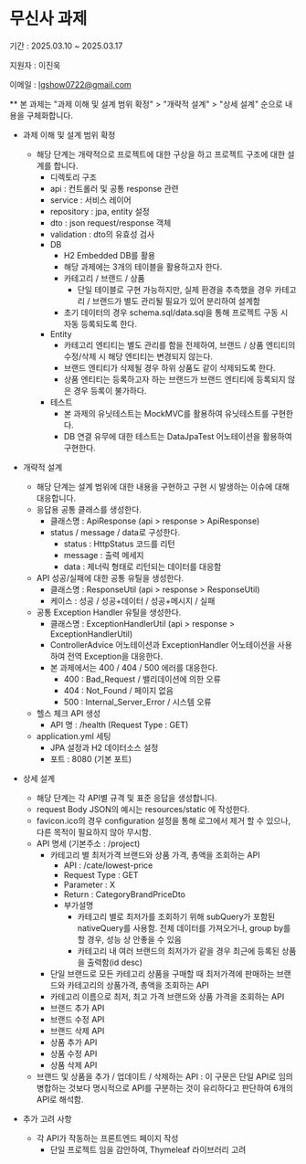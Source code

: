 # 무신사 과제
기간 : 2025.03.10 ~ 2025.03.17

지원자 : 이진욱

이메일 : lgshow0722@gmail.com

** 본 과제는 "과제 이해 및 설계 범위 확정" > "개략적 설계" > "상세 설계" 순으로 내용을 구체화합니다.

* 과제 이해 및 설계 범위 확정
  * 해당 단계는 개략적으로 프로젝트에 대한 구상을 하고 프로젝트 구조에 대한 설계를 합니다.
    *  디렉토리 구조
      * api : 컨트롤러 및 공통 response 관련
      * service : 서비스 레이어
      * repository : jpa, entity 설정
      * dto : json request/response 객체
      * validation : dto의 유효성 검사
    * DB
      * H2 Embedded DB를 활용
      * 해당 과제에는 3개의 테이블을 활용하고자 한다.
      * 카테고리 / 브랜드 / 상품
        * 단일 테이블로 구현 가능하지만, 실제 환경을 추측했을 경우 카테고리 / 브랜드가 별도 관리될 필요가 있어 분리하여 설계함
      * 초기 데이터의 경우 schema.sql/data.sql을 통해 프로젝트 구동 시 자동 등록되도록 한다.
    * Entity
      * 카테고리 엔티티는 별도 관리를 함을 전제하여, 브랜드 / 상품 엔티티의 수정/삭제 시 해당 엔티티는 변경되지 않는다.
      * 브랜드 엔티티가 삭제될 경우 하위 상품도 같이 삭제되도록 한다.
      * 상품 엔티티는 등록하고자 하는 브랜드가 브랜드 엔티티에 등록되지 않은 경우 등록이 불가하다.
    * 테스트
      * 본 과제의 유닛테스트는 MockMVC를 활용하여 유닛테스트를 구현한다.
      * DB 연결 유무에 대한 테스트는 DataJpaTest 어노테이션을 활용하여 구현한다.
        
* 개략적 설계
  * 해당 단계는 설계 범위에 대한 내용을 구현하고 구현 시 발생하는 이슈에 대해 대응합니다.
  * 응답용 공통 클래스를 생성한다.
    * 클래스명 : ApiResponse (api > response > ApiResponse)
    * status / message / data로 구성한다.
      * status : HttpStatus 코드를 리턴
      * message : 출력 메세지
      * data : 제너릭 형태로 리턴되는 데이터를 대응함
  * API 성공/실패에 대한 공통 유틸을 생성한다.
    * 클래스명 : ResponseUtil (api > response > ResponseUtil)
    * 케이스 : 성공 / 성공+데이터 / 성공+메시지 / 실패
  * 공통 Exception Handler 유틸을 생성한다.
    * 클래스명 : ExceptionHandlerUtil (api > response > ExceptionHandlerUtil)
    * ControllerAdvice 어노테이션과 ExceptionHandler 어노테이션을 사용하여 전역 Exception을 대응한다.
    * 본 과제에서는 400 / 404 / 500 에러를 대응한다.
      * 400 : Bad_Request / 밸리데이션에 의한 오류
      * 404 : Not_Found / 페이지 없음
      * 500 : Internal_Server_Error / 시스템 오류
  * 헬스 체크 API 생성
    * API 명 : /health (Request Type : GET)
  * application.yml 세팅
    * JPA 설정과 H2 데이터소스 설정
    * 포트 : 8080 (기본 포트)

* 상세 설계
  * 해당 단계는 각 API별 규격 및 표준 응답을 생성합니다.
  * request Body JSON의 예시는 resources/static 에 작성한다.
  * favicon.ico의 경우 configuration 설정을 통해 로그에서 제거 할 수 있으나, 다른 목적이 필요하지 않아 무시함.
  * API 명세 (기본주소 : /project)
    * 카테고리 별 최저가격 브랜드와 상품 가격, 총액을 조회하는 API
      * API : /cate/lowest-price
      * Request Type : GET
      * Parameter : X
      * Return : CategoryBrandPriceDto
      * 부가설명
        * 카테고리 별로 최저가를 조회하기 위해 subQuery가 포함된 nativeQuery를 사용함. 전체 데이터를 가져오거나, group by를 할 경우, 성능 상 안좋을 수 있음
        * 카테고리 내 여러 브랜드의 최저가가 같을 경우 최근에 등록된 상품을 출력함(id desc)
    * 단일 브랜드로 모든 카테고리 상품을 구매할 때 최저가격에 판매하는 브랜드와 카테고리의 상품가격, 총액을 조회하는 API
    * 카테고리 이름으로 최저, 최고 가격 브랜드와 상품 가격을 조회하는 API
    * 브랜드 추가 API
    * 브랜드 수정 API
    * 브랜드 삭제 API
    * 상품 추가 API
    * 상품 수정 API
    * 상품 삭제 API
  * 브랜드 및 상품을 추가 / 업데이트 / 삭제하는 API : 이 구문은 단일 API로 임의 병합하는 것보다 명시적으로 API를 구분하는 것이 유리하다고 판단하여 6개의 API로 해석함.

* 추가 고려 사항
  * 각 API가 작동하는 프론트엔드 페이지 작성
    * 단일 프로젝트 임을 감안하여, Thymeleaf 라이브러리 고려